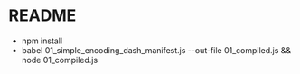 # README

- npm install
- babel 01_simple_encoding_dash_manifest.js --out-file 01_compiled.js && node 01_compiled.js
